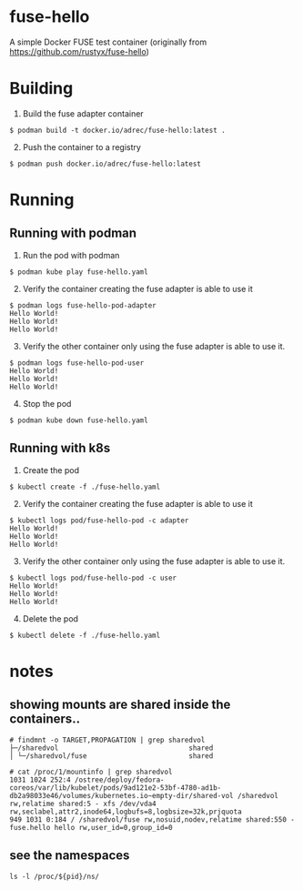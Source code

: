 # fuse-hello
A simple Docker FUSE test container (originally from https://github.com/rustyx/fuse-hello)


# Building

1. Build the fuse adapter container

```
$ podman build -t docker.io/adrec/fuse-hello:latest .
```

2. Push the container to a registry

```
$ podman push docker.io/adrec/fuse-hello:latest
```


# Running

## Running with podman

1. Run the pod with podman

```
$ podman kube play fuse-hello.yaml
```

2. Verify the container creating the fuse adapter is able to use it

```
$ podman logs fuse-hello-pod-adapter
Hello World!
Hello World!
Hello World!
```

3. Verify the other container only using the fuse adapter is able to use it.

```
$ podman logs fuse-hello-pod-user
Hello World!
Hello World!
Hello World!
```

4. Stop the pod

```
$ podman kube down fuse-hello.yaml
```

## Running with k8s

1. Create the pod

```
$ kubectl create -f ./fuse-hello.yaml
```

2. Verify the container creating the fuse adapter is able to use it

```
$ kubectl logs pod/fuse-hello-pod -c adapter
Hello World!
Hello World!
Hello World!
```

3. Verify the other container only using the fuse adapter is able to use it.

```
$ kubectl logs pod/fuse-hello-pod -c user
Hello World!
Hello World!
Hello World!
```

4. Delete the pod

```
$ kubectl delete -f ./fuse-hello.yaml
```


# notes

## showing mounts are shared inside the containers..

```
# findmnt -o TARGET,PROPAGATION | grep sharedvol
├─/sharedvol                                shared
│ └─/sharedvol/fuse                         shared
```

```
# cat /proc/1/mountinfo | grep sharedvol
1031 1024 252:4 /ostree/deploy/fedora-coreos/var/lib/kubelet/pods/9ad121e2-53bf-4780-ad1b-db2a98033e46/volumes/kubernetes.io~empty-dir/shared-vol /sharedvol rw,relatime shared:5 - xfs /dev/vda4 rw,seclabel,attr2,inode64,logbufs=8,logbsize=32k,prjquota
949 1031 0:184 / /sharedvol/fuse rw,nosuid,nodev,relatime shared:550 - fuse.hello hello rw,user_id=0,group_id=0
```

## see the namespaces

```
ls -l /proc/${pid}/ns/
```

